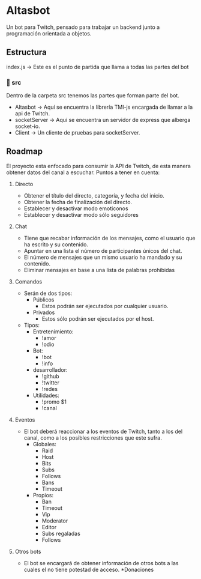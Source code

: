 # Altasbot

Un bot para Twitch, pensado para trabajar un backend junto a programación orientada a objetos.

## Estructura

index.js -> Este es el punto de partida que llama a todas las partes del bot

### 📁 src

Dentro de la carpeta src tenemos las partes que forman parte del bot.

* Altasbot -> Aquí se encuentra la librería TMI-js encargada de llamar a la api de Twitch.
* socketServer -> Aquí se encuentra un servidor de express que alberga socket-io.
* Client -> Un cliente de pruebas para socketServer.

## Roadmap

El proyecto esta enfocado para consumir la API de Twitch, de esta manera obtener datos del canal a escuchar.
Puntos a tener en cuenta:

1. Directo
    * Obtener el título del directo, categoría, y fecha del inicio.
    * Obtener la fecha de finalización del directo.
    * Establecer y desactivar modo emoticonos
    * Establecer y desactivar modo sólo seguidores

2. Chat
    * Tiene que recabar información de los mensajes, como el usuario que ha escrito y su contenido.
    * Apuntar en una lista el número de participantes únicos del chat.
    * El número de mensajes que un mismo usuario ha mandado y su contenido.
    * Eliminar mensajes en base a una lista de palabras prohibidas

3. Comandos
    * Serán de dos tipos:
        * Públicos
            * Estos podrán ser ejecutados por cualquier usuario.
        * Privados
            * Estos sólo podrán ser ejecutados por el host.
    * Tipos:
        * Entretenimiento:
            * !amor
            * !odio
        * Bot:
            * !bot
            * !info
        * desarrollador:
            * !github
            * !twitter
            * !redes
        * Utilidades:
            * !promo $1
            * !canal
4. Eventos

    * El bot deberá reaccionar a los eventos de Twitch, tanto a los del canal, como a los posibles restricciones que este sufra.
        * Globales:
            * Raid
            * Host
            * Bits
            * Subs
            * Follows
            * Bans
            * Timeout
        * Propios:
            * Ban
            * Timeout
            * Vip
            * Moderator
            * Editor
            * Subs regaladas
            * Follows

5. Otros bots
    * El bot se encargará de obtener información de otros bots a las cuales el no tiene potestad de acceso.
        *Donaciones
